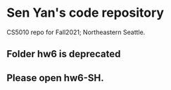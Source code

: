 # Sen Yan's code repository
CS5010 repo for Fall2021; Northeastern Seattle.
## Folder hw6 is deprecated
## Please open hw6-SH.
